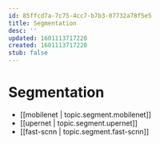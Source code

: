 ```yaml
---
id: 85ffcd7a-7c75-4cc7-b7b3-07732a78f5e5
title: Segmentation
desc: ''
updated: 1601113717220
created: 1601113717220
stub: false
---
```

# Segmentation

- [[mobilenet | topic.segment.mobilenet]]
- [[upernet | topic.segment.upernet]]
- [[fast-scnn | topic.segment.fast-scnn]]
